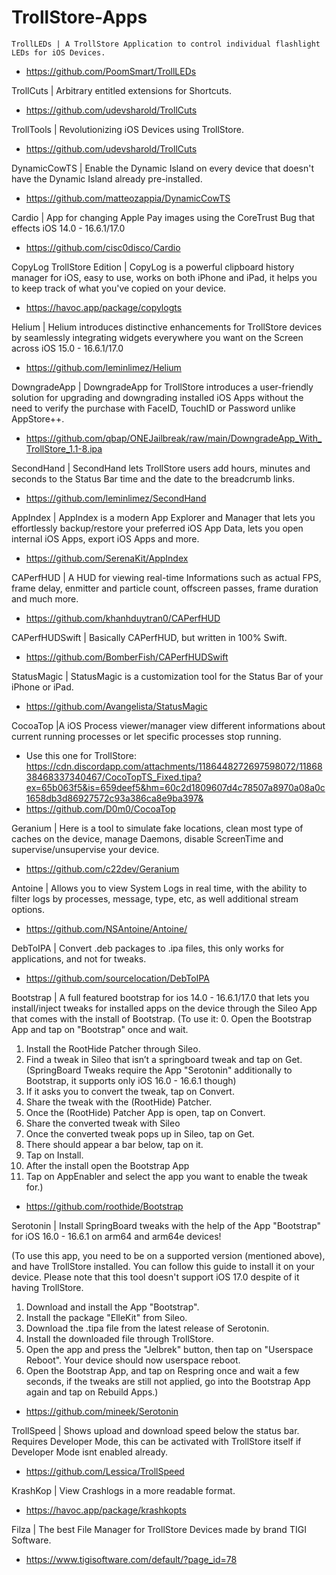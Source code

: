 # TrollStore-Apps
    TrollLEDs | A TrollStore Application to control individual flashlight LEDs for iOS Devices.
- https://github.com/PoomSmart/TrollLEDs

TrollCuts | Arbitrary entitled extensions for Shortcuts.
- https://github.com/udevsharold/TrollCuts

TrollTools | Revolutionizing iOS Devices using TrollStore.
- https://github.com/udevsharold/TrollCuts

DynamicCowTS | Enable the Dynamic Island on every device that doesn't have the Dynamic Island already pre-installed.
- https://github.com/matteozappia/DynamicCowTS

Cardio | App for changing Apple Pay images using the CoreTrust Bug that effects iOS 14.0 - 16.6.1/17.0
- https://github.com/cisc0disco/Cardio

CopyLog TrollStore Edition | CopyLog is a powerful clipboard history manager for iOS, easy to use, works on both iPhone and iPad, it helps you to keep track of what you've copied on your device.
- https://havoc.app/package/copylogts

Helium | Helium introduces distinctive enhancements for TrollStore devices by seamlessly integrating widgets everywhere you want on the Screen across iOS 15.0 - 16.6.1/17.0
- https://github.com/leminlimez/Helium

DowngradeApp | DowngradeApp for TrollStore introduces a user-friendly solution for upgrading and downgrading installed iOS Apps without the need to verify the purchase with FaceID, TouchID or Password unlike AppStore++.
- https://github.com/qbap/ONEJailbreak/raw/main/DowngradeApp_With_TrollStore_1.1-8.ipa

SecondHand | SecondHand lets TrollStore users add hours, minutes and seconds to the Status Bar time and the date to the breadcrumb links.
- https://github.com/leminlimez/SecondHand

AppIndex | AppIndex is a modern App Explorer and Manager that lets you effortlessly backup/restore your preferred iOS App Data, lets you open internal iOS Apps, export iOS Apps and more.
- https://github.com/SerenaKit/AppIndex

CAPerfHUD | A HUD for viewing real-time Informations such as actual FPS, frame delay, enmitter and particle count, offscreen passes, frame duration and much more.
- https://github.com/khanhduytran0/CAPerfHUD

CAPerfHUDSwift | Basically CAPerfHUD, but written in 100% Swift.
- https://github.com/BomberFish/CAPerfHUDSwift

StatusMagic | StatusMagic is a customization tool for the Status Bar of your iPhone or iPad.
- https://github.com/Avangelista/StatusMagic

CocoaTop |A iOS Process viewer/manager view different informations about current running processes or let specific processes stop running.
- Use this one for TrollStore: https://cdn.discordapp.com/attachments/1186448272697598072/1186838468337340467/CocoTopTS_Fixed.tipa?ex=65b063f5&is=659deef5&hm=60c2d1809607d4c78507a8970a08a0c1658db3d86927572c93a386ca8e9ba397&
- https://github.com/D0m0/CocoaTop

Geranium | Here is a tool to simulate fake locations, clean most type of caches on the device, manage Daemons, disable ScreenTime and supervise/unsupervise your device.
- https://github.com/c22dev/Geranium

Antoine | Allows you to view System Logs in real time, with the ability to filter logs by processes, message, type, etc, as well additional stream options.
- https://github.com/NSAntoine/Antoine/

DebToIPA | Convert .deb packages to .ipa files, this only works for applications, and not for tweaks.
- https://github.com/sourcelocation/DebToIPA

Bootstrap | A full featured bootstrap for ios 14.0 - 16.6.1/17.0 that lets you install/inject tweaks for installed apps on the device through the Sileo App that comes with the install of Bootstrap.
(To use it:
0. Open the Bootstrap App and tap on "Bootstrap" once and wait.
1. Install the RootHide Patcher through Sileo.
2. Find a tweak in Sileo that isn’t a springboard tweak and tap on Get. (SpringBoard Tweaks require the App "Serotonin" additionally to Bootstrap, it supports only iOS 16.0 - 16.6.1 though)
3. If it asks you to convert the tweak, tap on Convert.
4. Share the tweak with the (RootHide) Patcher.
5. Once the (RootHide) Patcher App is open, tap on Convert.
6. Share the converted tweak with Sileo
7. Once the converted tweak pops up in Sileo, tap on Get.
8. There should appear a bar below, tap on it.
9. Tap on Install.
10. After the install open the Bootstrap App
11. Tap on AppEnabler and select the app you want to enable the tweak for.)
- https://github.com/roothide/Bootstrap

Serotonin | Install SpringBoard tweaks with the help of the App "Bootstrap" for iOS 16.0 - 16.6.1 on arm64 and arm64e devices!

(To use this app, you need to be on a supported version (mentioned above), and have TrollStore installed. You can follow this guide to install it on your device. Please note that this tool doesn't support iOS 17.0 despite of it having TrollStore.

1. Download and install the App "Bootstrap".
2. Install the package "ElleKit" from Sileo.
3. Download the .tipa file from the latest release of Serotonin.
4. Install the downloaded file through TrollStore.
5. Open the app and press the "Jelbrek" button, then tap on "Userspace Reboot". Your device should now userspace reboot.
6. Open the Bootstrap App, and tap on Respring once and wait a few seconds, if the tweaks are still not applied, go into the Bootstrap App again and tap on Rebuild Apps.)
- https://github.com/mineek/Serotonin

TrollSpeed | Shows upload and download speed below the status bar. Requires Developer Mode, this can be activated with TrollStore itself if Developer Mode isnt enabled already.
- https://github.com/Lessica/TrollSpeed

KrashKop | View Crashlogs in a more readable format.
- https://havoc.app/package/krashkopts

Filza | The best File Manager for TrollStore Devices made by brand TIGI Software.
- https://www.tigisoftware.com/default/?page_id=78

